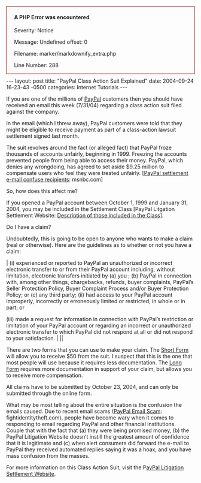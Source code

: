 <div style="border:1px solid #990000;padding-left:20px;margin:0 0 10px 0;">

<h4>A PHP Error was encountered</h4>

<p>Severity: Notice</p>
<p>Message:  Undefined offset: 0</p>
<p>Filename: marker/markdownify_extra.php</p>
<p>Line Number: 288</p>

</div>---
layout: post
title:  "PayPal Class Action Suit Explained"
date:   2004-09-24 16-23-43 -0500
categories: Internet Tutorials
---

If you are one of the millions of [PayPal][1] customers then you should have received an email this week (7/31/04) regarding a class action suit filed against the company.

In the email (which I threw away), PayPal customers were told that they might be eligible to receive payment as part of a class-action lawsuit settlement signed last month.

The suit revolves around the fact (or alleged fact) that PayPal froze thousands of accounts unfairly, beginning in 1999. Freezing the accounts prevented people from being able to access their money. PayPal, which denies any wrongdoing, has agreed to set aside $9.25 million to compensate users who feel they were treated unfairly. [[PayPal settlement e-mail confuse recipients][2]: msnbc.com]

So, how does this affect me?

If you opened a PayPal account between October 1, 1999 and January 31, 2004, you may be included in the Settlement Class [PayPal Litgation Settlement Website: [Description of those included in the Class][3]].

Do I have a claim?

Undoubtedly, this is going to be open to anyone who wants to make a claim (real or otherwise). Here are the guidelines as to whether or not you have a claim:

| (i) experienced or reported to PayPal an unauthorized or incorrect electronic transfer to or from their PayPal account including, without limitation, electronic transfers initiated by (a) you ; (b) PayPal in connection with, among other things, chargebacks, refunds, buyer complaints, PayPal’s Seller Protection Policy, Buyer Complaint Process and/or Buyer Protection Policy; or (c) any third party; 
(ii) had access to your PayPal account improperly, incorrectly or erroneously limited or restricted, in whole or in part; or

(iii) made a request for information in connection with PayPal’s restriction or limitation of your PayPal account or regarding an incorrect or unauthorized electronic transfer to which PayPal did not respond at all or did not respond to your satisfaction. |
||

There are two forms that you can use to make your claim. The [Short Form][4] will allow you to receive $50 from the suit. I suspect that this is the one that most people will use because it requires less documentation. The [Long Form][5] requires more documentation in support of your claim, but allows you to receive more compensation.

All claims have to be submitted by October 23, 2004, and can only be submitted through the online form.

What may be most telling about the entire situation is the confusion the emails caused. Due to recent email scams ([PayPal Email Scam][6]: fightidentitytheft.com), people have become wary when it comes to responding to email regarding PayPal and other financial institutions. Couple that with the fact that (a) they were being promised money, (b) the PayPal Litigation Website doesn’t instill the greatest amount of confidence that it is legitimate and (c) when alert consumers did forward the e-mail to PayPal they received automated replies saying it was a hoax, and you have mass confusion from the masses.

For more information on this Class Action Suit, visit the P[ayPal Litigation Settlement Website][7].

 [1]: http://www.paypal.com
 [2]: http://msnbc.msn.com/id/5550334/
 [3]: http://www.settlement4onlinepayments.com/question4.php3
 [4]: https://ppl.gardencitygroup.com/ppl/fs/shortClaim?action=clear
 [5]: https://ppl.gardencitygroup.com/ppl/fs/longClaim?action=clear
 [6]: http://www.fightidentitytheft.com/paypal_scam.html
 [7]: http://www.settlement4onlinepayments.com/index.php3

